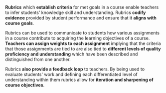 **Rubrics** which **establish criteria** for met goals in a course enable teachers to infer students' knowledge skill and understanding. Rubrics **codify evidence** provided by student performance and ensure that it **aligns with course goals**.

Rubrics can be used to communicate to students how various assignments in a course contribute to acquiring the learning objectives of a course. **Teachers can assign weights to each assignment** implying that the criteria that those assignments are tied to are also tied to **different levels of quality proficiency and understanding** which have been described and distinguished from one another.

Rubrics **also provide a feedback loop** to teachers. By being used to evaluate students' work and defining each differentiated level of understanding within them rubrics allow for **iteration and sharpening of course objectives**.